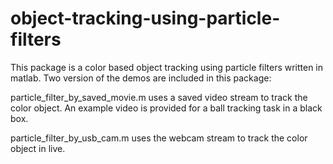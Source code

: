 # object-tracking-using-particle-filters
This package is a color based object tracking using particle filters written in matlab.
Two version of the demos are included in this package:

particle_filter_by_saved_movie.m uses a saved video stream to track the color object.  An example video is provided for a ball tracking
task in a black box.

particle_filter_by_usb_cam.m uses the webcam stream to track the color object in live.
